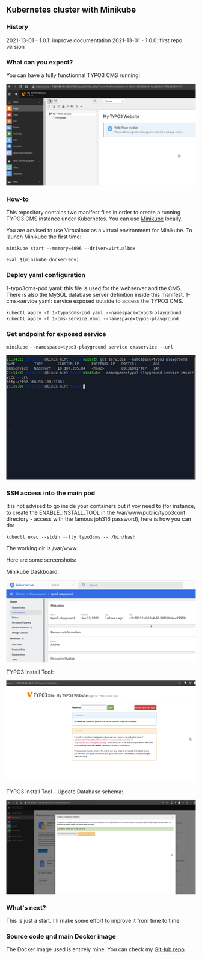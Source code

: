 ## Kubernetes cluster with Minikube

### History

2021-13-01 - 1.0.1: improve documentation
2021-13-01 - 1.0.0: first repo version

### What can you expect?

You can have a fully functionnal TYPO3 CMS running!

![Backend running](https://raw.githubusercontent.com/christi4n/kubernetes-typo3/master/assets/typo3-running-kubernetes.png)

### How-to
This repository contains two manifest files in order to create a running TYPO3 CMS instance under Kubernetes.
You can use [Minikube](https://minikube.sigs.k8s.io/) locally.

You are advised to use Virtualbox as a virtual environment for Minikube.
To launch Minikube the first time:

```
minikube start --memory=4096 --driver=virtualbox
```

```
eval $(minikube docker-env)
```

### Deploy yaml configuration

1-typo3cms-pod.yaml: this file is used for the webserver and the CMS. There is also the MySQL database server definition inside this manifest.
1-cms-service.yaml: service exposed outside to access the TYPO3 CMS.

```
kubectl apply -f 1-typo3cms-pod.yaml --namespace=typo3-playground
kubectl apply -f 1-cms-service.yaml --namespace=typo3-playground
```

### Get endpoint for exposed service

```
minikube --namespace=typo3-playground service cmsservice --url
```
![Get endpoint for exposed service](https://raw.githubusercontent.com/christi4n/kubernetes-typo3/master/assets/kubectl-service-endpoint.png)

### SSH access into the main pod

It is not advised to go inside your containers but if yoy need to (for instance, to create the ENABLE_INSTALL_TOOL in the /var/www/public/typo3conf directory - access with the famous joh316 password), here is how you can do:

```
kubectl exec --stdin --tty typo3cms -- /bin/bash
```

The working dir is /var/www.

Here are some screenshots:

Minikube Daskboard:

![Minikube Daskboard](https://raw.githubusercontent.com/christi4n/kubernetes-typo3/master/assets/minikube-dashboard.png)

TYPO3 Install Tool:

![TYPO3 Install Tool](https://raw.githubusercontent.com/christi4n/kubernetes-typo3/master/assets/typo3-install-tool.png)

TYPO3 Install Tool - Update Database schema:

![TYPO3 Install Tool - Update Database schema](https://raw.githubusercontent.com/christi4n/kubernetes-typo3/master/assets/typo3-install-tool-update-database-schema.png)


### What's next?

This is just a start. I'll make some effort to improve it from time to time.

### Source code qnd main Docker image

The Docker image used is entirely mine.
You can check my [GitHub repo](https://github.com/christi4n/docker-multistage).